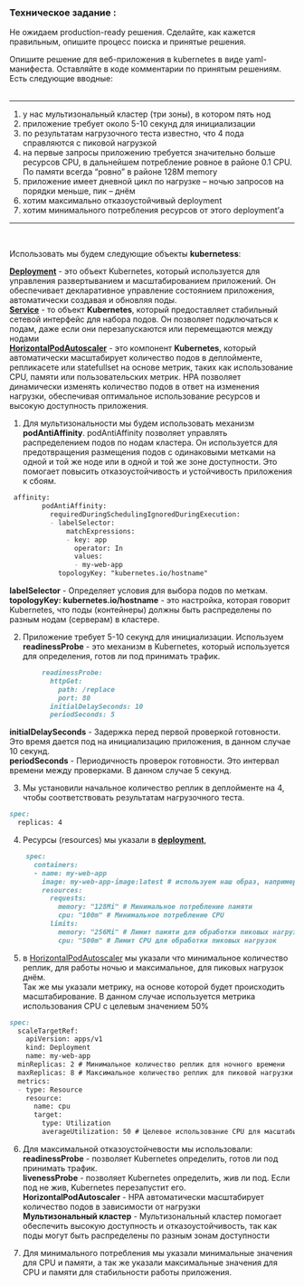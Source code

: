 ### Техническое задание : 
Не ожидаем production-ready решения. Сделайте, как кажется правильным, опишите процесс поиска и принятые решения.  
  
Опишите решение для веб-приложения в kubernetes в виде yaml-манифеста. Оставляйте в коде комментарии по принятым решениям. Есть следующие вводные:  
<br>

---

1. у нас мультизональный кластер (три зоны), в котором пять нод  
2. приложение требует около 5-10 секунд для инициализации  
3. по результатам нагрузочного теста известно, что 4 пода справляются с пиковой нагрузкой  
4. на первые запросы приложению требуется значительно больше ресурсов CPU, в дальнейшем потребление ровное в районе 0.1 CPU. По памяти  всегда “ровно” в районе 128M memory  
5. приложение имеет дневной цикл по нагрузке – ночью запросов на порядки меньше, пик – днём  
6. хотим максимально отказоустойчивый deployment  
7. хотим минимального потребления ресурсов от этого deployment’а  

--- 
<br>  

Использовать мы будем следующие объекты **kubernetess**:  
  
[**Deployment**](https://github.com/MezencevPavel/devops-netology/blob/main/minor/test/deploy.yml) - это объект Kubernetes, который используется для управления развертыванием и масштабированием приложений. Он обеспечивает декларативное управление состоянием приложения, автоматически создавая и обновляя поды.  
[**Service**](https://github.com/MezencevPavel/devops-netology/blob/main/minor/test/service.yml) - то объект **Kubernetes**, который предоставляет стабильный сетевой интерфейс для набора подов. Он позволяет подключаться к подам, даже если они перезапускаются или перемещаются между нодами  
[**HorizontalPodAutoscaler**](https://github.com/MezencevPavel/devops-netology/blob/main/minor/test/HApid.yml) - это компонент **Kubernetes**, который автоматически масштабирует количество подов в деплойменте, репликасете или statefullset на основе метрик, таких как использование CPU, памяти или пользовательских метрик. HPA позволяет динамически изменять количество подов в ответ на изменения нагрузки, обеспечивая оптимальное использование ресурсов и высокую доступность приложения.  
  
1. Для мультизональности мы будем использовать механизм **podAntiAffinity**. podAntiAffinity  позволяет управлять распределением подов по нодам кластера. Он используется для предотвращения размещения подов с одинаковыми метками на одной и той же ноде или в одной и той же зоне доступности. Это помогает повысить отказоустойчивость и устойчивость приложения к сбоям.  
  
```markdown
 affinity:
        podAntiAffinity: 
          requiredDuringSchedulingIgnoredDuringExecution:
          - labelSelector:
              matchExpressions:
              - key: app
                operator: In
                values:
                - my-web-app
            topologyKey: "kubernetes.io/hostname"
```

**labelSelector** -  Определяет условия для выбора подов по меткам.  
**topologyKey: kubernetes.io/hostname** - это настройка, которая говорит Kubernetes, что поды (контейнеры) должны быть распределены по разным нодам (серверам) в кластере.


2. Приложение требует 5-10 секунд для инициализации. Используем **readinessProbe** -  это механизм в Kubernetes, который используется для определения, готов ли под принимать трафик.  

```markdown
        readinessProbe:
          httpGet:
            path: /replace 
            port: 80
          initialDelaySeconds: 10 
          periodSeconds: 5 
```
**initialDelaySeconds** - Задержка перед первой проверкой готовности. Это время дается под на инициализацию приложения, в данном случае 10 секунд.  
**periodSeconds** - Периодичность проверок готовности. Это интервал времени между проверками. В данном случае 5 секунд.  
  
3. Мы установили начальное количество реплик в деплойменте на 4, чтобы соответствовать результатам нагрузочного теста.
```markdown
spec:
  replicas: 4
```
4. Ресурсы (resources) мы указали в [**deployment**](),  
```markdown
    spec:
      containers:
      - name: my-web-app
        image: my-web-app-image:latest # используем наш образ, например nginx
        resources:
          requests:
            memory: "128Mi" # Минимальное потребление памяти
            cpu: "100m" # Минимальное потребление CPU
          limits:
            memory: "256Mi" # Лимит памяти для обработки пиковых нагрузок
            cpu: "500m" # Лимит CPU для обработки пиковых нагрузок
```
  
5. в [HorizontalPodAutoscaler](https://github.com/MezencevPavel/devops-netology/blob/main/minor/test/HApid.yml) мы указали что минимальное количество реплик, для работы ночью и максимальное, для пиковых нагрузок днём.  
Так же мы указали метрику, на основе которой будет происходить масштабирование. В данном случае используется метрика использования CPU с целевым значением 50%  
```markdown
spec:
  scaleTargetRef:
    apiVersion: apps/v1
    kind: Deployment
    name: my-web-app
  minReplicas: 2 # Минимальное количество реплик для ночного времени
  maxReplicas: 8 # Максимальное количество реплик для пиковой нагрузки
  metrics:
  - type: Resource
    resource:
      name: cpu
      target:
        type: Utilization
        averageUtilization: 50 # Целевое использование CPU для масштабирования
```
  6. Для максимальной отказоустойчевости мы использовали:  
  **readinessProbe** -  позволяет Kubernetes определить, готов ли под принимать трафик.    
  **livenessProbe** -  позволяет Kubernetes определить, жив ли под. Если под не жив, Kubernetes перезапустит его.  
  **HorizontalPodAutoscaler** - HPA автоматически масштабирует количество подов в зависимости от нагрузки  
  **Мультизональный кластер** -  Мультизональный кластер помогает обеспечить высокую доступность и отказоустойчивость, так как поды могут быть распределены по разным зонам доступности  

  7.  Для минимального потребления мы указали минимальные значения для CPU и памяти, а так же указали максимальные значения для CPU и памяти для стабильности работы приложения.

